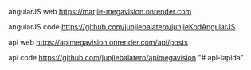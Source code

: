 angularJS web https://marjie-megavision.onrender.com

angularJS code https://github.com/junjiebalatero/junjieKodAngularJS

api web https://apimegavision.onrender.com/api/posts

api code https://github.com/junjiebalatero/apimegavision
"# api-lapida" 
